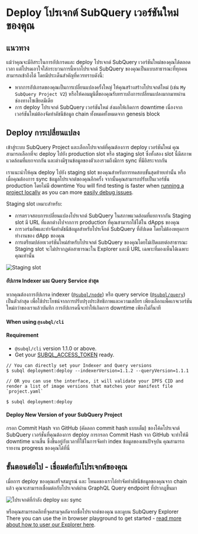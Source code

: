 # Deploy โปรเจกต์ SubQuery เวอร์ชันใหม่ของคุณ

## แนวทาง

แม้ว่าคุณจะมีอิสระในการอัปเกรดและ deploy โปรเจกต์ SubQuery เวอร์ชันใหม่ของคุณได้ตลอดเวลา แต่โปรดเอาใจใส่กระบวนการนี้หากโปรเจกต์ SubQuery ของคุณเป็นแบบสาธารณะที่ทุกคนสามารถเข้าถึงได้ โดยมีประเด็นสำคัญที่ควรทราบดังนี้:

- หากการอัปเกรดของคุณเป็นการเปลี่ยนแปลงครั้งใหญ่ ให้คุณสร้างสร้างโปรเจกต์ใหม่ (เช่น `My SubQuery Project V2`) หรือให้คอมมูนิตี้ของคุณรับทราบถึงการเปลี่ยนแปลงมากมายผ่านช่องทางโซเชียลมีเดีย
- การ deploy โปรเจกต์ SubQuery เวอร์ชันใหม่ ส่งผลให้เกิดการ downtime เนื่องจากเวอร์ชันใหม่ต้องจัดทำดัชนีข้อมูล chain ทั้งหมดทั้งหมดจาก genesis block

## Deploy การเปลี่ยนแปลง

เข้าสู่ระบบ SubQuery Project และเลือกโปรเจกต์ที่คุณต้องการ deploy เวอร์ชันใหม่ คุณสามารถเลือกที่จะ deploy ไปยัง production slot หรือ staging slot ซึ่งทั้งสอง slot นี้มีสภาพแวดล้อมที่แยกจากกัน และต่างมีฐานข้อมูลของตัวเองรวมถึงมีการ sync ที่มีอิสระจากกัน

เราแนะนำให้คุณ deploy ไปยัง staging slot ของคุณสำหรับการทดสอบขั้นสุดท้ายเท่านั้น หรือเมื่อคุณต้องการ sync ข้อมูลโปรเจกต์ของคุณอีกครั้ง จากนั้นคุณสามารถปรับเป็นเวอร์ชัน production โดยไม่มี downtime You will find testing is faster when [running a project locally](../run_publish/run.md) as you can more [easily debug issues](../academy/tutorials_examples/debug-projects.md).

Staging slot เหมาะสำหรับ:

- การตรวจสอบการเปลี่ยนแปลงโปรเจกต์ SubQuery ในสภาพแวดล้อมที่แยกจากกัน Staging slot มี URL ที่แตกต่างไปจากการ production ที่คุณสามารถใช้ได้ใน dApps ของคุณ
- การวอร์มอัพและทำจัดทำดัชนีข้อมูลสำหรับโปรเจ็กต์ SubQuery ที่อัปเดต โดยไม่ต้องหยุดการทำงานของ dApp ของคุณ
- การเตรียมปล่อยเวอร์ชันใหม่สำหรับโปรเจกต์ SubQuery ของคุณโดยไม่เปิดเผยต่อสาธารณะ Staging slot จะไม่ปรากฏต่อสาธารณะใน Explorer และมี URL เฉพาะที่มองเห็นได้เฉพาะคุณเท่านั้น

![Staging slot](/assets/img/staging_slot.png)

#### อัปเกรด Indexer และ Query Service ล่าสุด

หากคุณต้องการอัปเกรด indexer ([`@subql/node`](https://www.npmjs.com/package/@subql/node)) หรือ query service ([`@subql/query`](https://www.npmjs.com/package/@subql/query)) เป็นตัวล่าสุด เพื่อใช้ประโยชน์จากการปรับปรุงประสิทธิภาพและความเสถียร เพียงเลือกแพ็คเกจเวอร์ชันใหม่กว่าของเราแล้วบันทึก การอัปเกรดนี้จะทำให้เกิดการ downtime เพียงไม่กี่นาที

#### When using `@subql/cli`
#### Requirement
- `@subql/cli` version 1.1.0 or above.
- Get your [SUBQL_ACCESS_TOKEN](/docs/run_publish/ipfs.md#prepare-your-subqlaccesstoken) ready.
```
// You can directly set your Indexer and Query versions
$ subql deployment:deploy --indexerVersion=1.1.2 --queryVersion=1.1.1

// OR you can use the interface, it will validate your IPFS CID and render a list of image versions that matches your manifest file `project.yaml`

$ subql deployment:deploy
```
#### Deploy New Version of your SubQuery Project

กรอก Commit Hash จาก GitHub (คัดลอก commit hash แบบเต็ม) ของโค้ดโปรเจกต์ SubQuery เวอร์ชั่นที่คุณต้องการ deploy การกรอก Commit Hash จาก GitHub จะทำให้มี downtime นานขึ้น ซึ่งขึ้นอยู่กับเวลาที่ใช้ในการจัดทำ index ข้อมูลของเชนปัจจุบัน คุณสามารถรายงาน progress ของคุณได้ที่นี่

## ขั้นตอนต่อไป - เชื่อมต่อกับโปรเจกต์ของคุณ

เมื่อการ deploy ของคุณเสร็จสมบูรณ์ และ โหนดของเราได้ทำจัดทำดัชนีข้อมูลของคุณจาก chain แล้ว คุณจะสามารถเชื่อมต่อกับโปรเจกต์ผ่าน GraphQL Query endpoint ที่ปรากฎขึ้นมา

![โปรเจกต์ที่กำลัง deploy และ sync](/assets/img/projects-deploy-sync.png)

หรือคุณสามารถคลิกที่จุดสามจุดถัดจากชื่อโปรเจกต์ของคุณ และดูบน SubQuery Explorer There you can use the in browser playground to get started - [read more about how to user our Explorer here](../run_publish/query.md).
